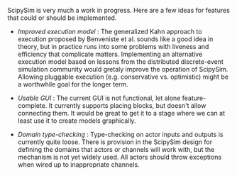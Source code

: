 ScipySim is very much a work in progress. Here are a few ideas for features that could or should be implemented.

  * _Improved execution model_ : The generalized Kahn approach to execution proposed by Benveniste et al. sounds like a good idea in theory, but in practice runs into some problems with liveness and efficiency that complicate matters. Implementing an alternative execution model based on lessons from the distributed discrete-event simulation community would gretaly improve the operation of ScipySim. Allowing pluggable execution (e.g. conservative vs. optimistic) might be a worthwhile goal for the longer term.

  * _Usable GUI_ : The current GUI is not functional, let alone feature-complete. It currently supports placing blocks, but doesn't allow connecting them. It would be great to get it to a stage where we can at least use it to create models graphically.

  * _Domain type-checking_ : Type-checking on actor inputs and outputs is currently quite loose. There is provision in the ScipySim design for defining the domains that actors or channels will work with, but the mechanism is not yet widely used. All actors should throw exceptions when wired up to inappropriate channels.